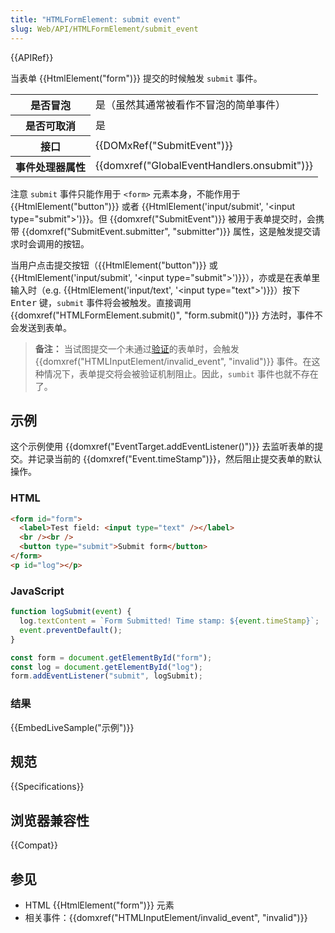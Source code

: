```yaml
---
title: "HTMLFormElement: submit event"
slug: Web/API/HTMLFormElement/submit_event
---
```


{{APIRef}}

当表单 {{HtmlElement("form")}} 提交的时候触发 `submit` 事件。

<table class="properties">
  <tbody>
    <tr>
      <th>是否冒泡</th>
      <td>是（虽然其通常被看作不冒泡的简单事件）</td>
    </tr>
    <tr>
      <th>是否可取消</th>
      <td>是</td>
    </tr>
    <tr>
      <th>接口</th>
      <td>{{DOMxRef("SubmitEvent")}}</td>
    </tr>
    <tr>
      <th>事件处理器属性</th>
      <td>{{domxref("GlobalEventHandlers.onsubmit")}}</td>
    </tr>
  </tbody>
</table>

注意 `submit` 事件只能作用于 `<form>` 元素本身，不能作用于 {{HtmlElement("button")}} 或者 {{HtmlElement('input/submit', '&lt;input type="submit"&gt;')}}。但 {{domxref("SubmitEvent")}} 被用于表单提交时，会携带 {{domxref("SubmitEvent.submitter", "submitter")}} 属性，这是触发提交请求时会调用的按钮。

当用户点击提交按钮（{{HtmlElement("button")}} 或 {{HtmlElement('input/submit', '&lt;input type="submit"&gt;')}}），亦或是在表单里输入时（e.g. {{HtmlElement('input/text', '&lt;input type="text"&gt;')}}）按下 <kbd>Enter</kbd> 键，`submit` 事件将会被触发。直接调用 {{domxref("HTMLFormElement.submit()", "form.submit()")}} 方法时，事件不会发送到表单。

> **备注：** 当试图提交一个未通过[验证](/zh-CN/docs/Learn/Forms/Form_validation)的表单时，会触发 {{domxref("HTMLInputElement/invalid_event", "invalid")}} 事件。在这种情况下，表单提交将会被验证机制阻止。因此，`sumbit` 事件也就不存在了。

## 示例

这个示例使用 {{domxref("EventTarget.addEventListener()")}} 去监听表单的提交。并记录当前的 {{domxref("Event.timeStamp")}}，然后阻止提交表单的默认操作。

### HTML

```html
<form id="form">
  <label>Test field: <input type="text" /></label>
  <br /><br />
  <button type="submit">Submit form</button>
</form>
<p id="log"></p>
```

### JavaScript

```js
function logSubmit(event) {
  log.textContent = `Form Submitted! Time stamp: ${event.timeStamp}`;
  event.preventDefault();
}

const form = document.getElementById("form");
const log = document.getElementById("log");
form.addEventListener("submit", logSubmit);
```

### 结果

{{EmbedLiveSample("示例")}}

## 规范

{{Specifications}}

## 浏览器兼容性

{{Compat}}

## 参见

- HTML {{HtmlElement("form")}} 元素
- 相关事件：{{domxref("HTMLInputElement/invalid_event", "invalid")}}
